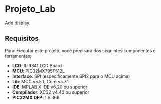 # Projeto_Lab

Add display.

## Requisitos

Para executar este projeto, você precisará dos seguintes componentes e ferramentas:

- **LCD**: ILI9341 LCD Board
- **MCU**: PIC32MX795F512L
- **Interface**: SPI (especificamente SPI2 para o MCU acima)
- **Lib**: MCC v5.5.1, Core v5.7.1
- **IDE**: MPLAB X IDE v6.20 ou superior
- **Compilador**: XC32 v4.40 ou superior
- **PIC32MX DFP**: 1.6.369